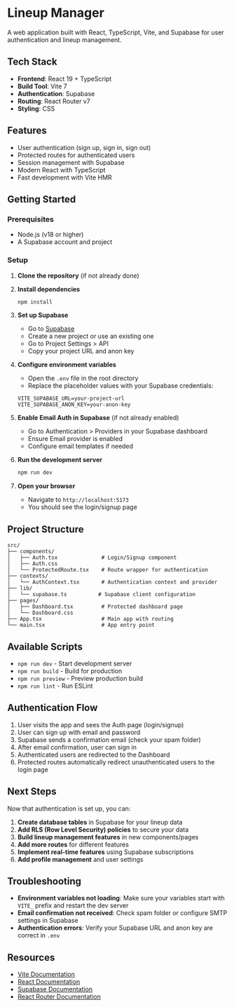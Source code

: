# Lineup Manager

A web application built with React, TypeScript, Vite, and Supabase for user authentication and lineup management.

## Tech Stack

- **Frontend**: React 19 + TypeScript
- **Build Tool**: Vite 7
- **Authentication**: Supabase
- **Routing**: React Router v7
- **Styling**: CSS

## Features

- User authentication (sign up, sign in, sign out)
- Protected routes for authenticated users
- Session management with Supabase
- Modern React with TypeScript
- Fast development with Vite HMR

## Getting Started

### Prerequisites

- Node.js (v18 or higher)
- A Supabase account and project

### Setup

1. **Clone the repository** (if not already done)

2. **Install dependencies**
   ```bash
   npm install
   ```

3. **Set up Supabase**
   - Go to [Supabase](https://app.supabase.com)
   - Create a new project or use an existing one
   - Go to Project Settings > API
   - Copy your project URL and anon key

4. **Configure environment variables**
   - Open the `.env` file in the root directory
   - Replace the placeholder values with your Supabase credentials:
   ```env
   VITE_SUPABASE_URL=your-project-url
   VITE_SUPABASE_ANON_KEY=your-anon-key
   ```

5. **Enable Email Auth in Supabase** (if not already enabled)
   - Go to Authentication > Providers in your Supabase dashboard
   - Ensure Email provider is enabled
   - Configure email templates if needed

6. **Run the development server**
   ```bash
   npm run dev
   ```

7. **Open your browser**
   - Navigate to `http://localhost:5173`
   - You should see the login/signup page

## Project Structure

```
src/
├── components/
│   ├── Auth.tsx              # Login/Signup component
│   ├── Auth.css
│   └── ProtectedRoute.tsx    # Route wrapper for authentication
├── contexts/
│   └── AuthContext.tsx       # Authentication context and provider
├── lib/
│   └── supabase.ts          # Supabase client configuration
├── pages/
│   ├── Dashboard.tsx         # Protected dashboard page
│   └── Dashboard.css
├── App.tsx                   # Main app with routing
└── main.tsx                  # App entry point
```

## Available Scripts

- `npm run dev` - Start development server
- `npm run build` - Build for production
- `npm run preview` - Preview production build
- `npm run lint` - Run ESLint

## Authentication Flow

1. User visits the app and sees the Auth page (login/signup)
2. User can sign up with email and password
3. Supabase sends a confirmation email (check your spam folder)
4. After email confirmation, user can sign in
5. Authenticated users are redirected to the Dashboard
6. Protected routes automatically redirect unauthenticated users to the login page

## Next Steps

Now that authentication is set up, you can:

1. **Create database tables** in Supabase for your lineup data
2. **Add RLS (Row Level Security) policies** to secure your data
3. **Build lineup management features** in new components/pages
4. **Add more routes** for different features
5. **Implement real-time features** using Supabase subscriptions
6. **Add profile management** and user settings

## Troubleshooting

- **Environment variables not loading**: Make sure your variables start with `VITE_` prefix and restart the dev server
- **Email confirmation not received**: Check spam folder or configure SMTP settings in Supabase
- **Authentication errors**: Verify your Supabase URL and anon key are correct in `.env`

## Resources

- [Vite Documentation](https://vite.dev)
- [React Documentation](https://react.dev)
- [Supabase Documentation](https://supabase.com/docs)
- [React Router Documentation](https://reactrouter.com)
